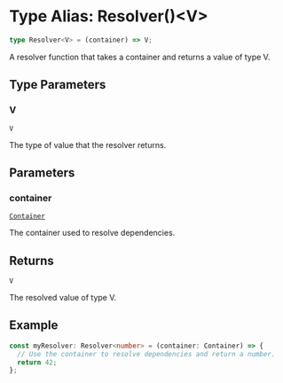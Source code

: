 # Type Alias: Resolver()\<V\>

```ts
type Resolver<V> = (container) => V;
```

A resolver function that takes a container and returns a value of type V.

## Type Parameters

### V

`V`

The type of value that the resolver returns.

## Parameters

### container

[`Container`](../../Container/classes/Container.md)

The container used to resolve dependencies.

## Returns

`V`

The resolved value of type V.

## Example

```typescript
const myResolver: Resolver<number> = (container: Container) => {
  // Use the container to resolve dependencies and return a number.
  return 42;
};
```
